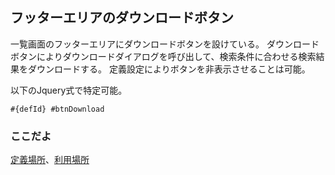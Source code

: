 ## フッターエリアのダウンロードボタン

一覧画面のフッターエリアにダウンロードボタンを設けている。
ダウンロードボタンによりダウンロードダイアログを呼び出して、検索条件に合わせる検索結果をダウンロードする。
定義設定によりボタンを非表示させることは可能。

以下のJquery式で特定可能。
```
#{defId} #btnDownload
```

### ここだよ

[定義場所](https://efwgrp.github.io/ske_image/svg/footer.download.listPage.def.svg)、[利用場所](https://efwgrp.github.io/ske_image/svg/footer.download.listPage.svg)
